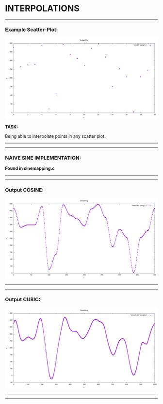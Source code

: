 # INTERPOLATIONS

---

### Example Scatter-Plot:
![scatter](interpolations/plot.png)

__TASK:__

Being able to interpolate points in any scatter plot.

---

---

### NAIVE SINE IMPLEMENTATION: 

__Found in sinemapping.c__

---

---

### Output COSINE:

![cosine](interpolations/testsmooth.png)


---

---

### Output CUBIC:

![cubic](smoothingsin/smootho.png)

---

---

